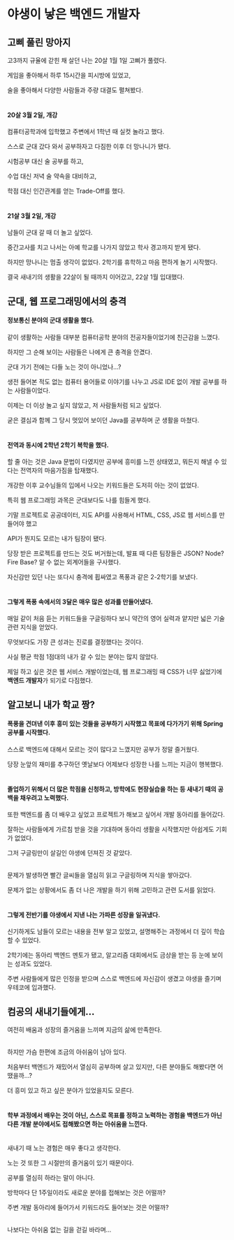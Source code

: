 # 야생이 낳은 백엔드 개발자
## 고삐 풀린 망아지
고3까지 규율에 갇힌 채 살던 나는 20살 1월 1일 고삐가 풀렸다.

게임을 좋아해서 하루 15시간을 피시방에 있었고,

술을 좋아해서 다양한 사람들과 주량 대결도 펼쳐봤다.
<br>
<br>
#### 20살 3월 2일, 개강
컴퓨터공학과에 입학했고 주변에서 1학년 때 실컷 놀라고 했다.

스스로 군대 갔다 와서 공부하자고 다짐한 이후 더 망나니가 됐다.

시험공부 대신 술 공부를 하고,

수업 대신 저녁 술 약속을 대비하고,

학점 대신 인간관계를 얻는 Trade-Off를 했다.
<br>
<br>

#### 21살 3월 2일, 개강
남들이 군대 갈 때 더 놀고 싶었다.

중간고사를 치고 나서는 아예 학교를 나가지 않았고 학사 경고까지 받게 됐다.

하지만 망나니는 멈출 생각이 없었다. 2학기를 휴학하고 마음 편하게 놀기 시작했다.

결국 새내기의 생활을 22살이 될 때까지 이어갔고, 22살 1월 입대했다.

## 군대, 웹 프로그래밍에서의 충격
#### 정보통신 분야의 군대 생활을 했다.

같이 생활하는 사람들 대부분 컴퓨터공학 분야의 전공자들이었기에 친근감을 느꼈다.

하지만 그 순해 보이는 사람들은 나에게 큰 충격을 안겼다.

군대 가기 전에는 다들 노는 것이 아니었나…?

생전 들어본 적도 없는 컴퓨터 용어들로 이야기를 나누고 JS로 IDE 없이 개발 공부를 하는 사람들이었다.

이제는 더 이상 놀고 싶지 않았고, 저 사람들처럼 되고 싶었다.

굳은 결심과 함께 그 당시 멋있어 보이던 Java를 공부하며 군 생활을 마쳤다.
<br>
<br>

#### 전역과 동시에 2학년 2학기 복학을 했다.

할 줄 아는 것은 Java 문법이 다였지만 공부에 흥미를 느낀 상태였고, 뭐든지 해낼 수 있다는 전역자의 마음가짐을 탑재했다.

개강한 이후 교수님들의 입에서 나오는 키워드들은 도저히 아는 것이 없었다.

특히 웹 프로그래밍 과목은 군대보다도 나를 힘들게 했다.

기말 프로젝트로 공공데이터, 지도 API를 사용해서 HTML, CSS, JS로 웹 서비스를 만들어야 했고

API가 뭔지도 모르는 내가 팀장이 됐다.

당장 받은 프로젝트를 만드는 것도 버거웠는데, 발표 때 다른 팀장들은 JSON? Node? Fire Base? 알 수 없는 외계어들을 구사했다.

자신감만 있던 나는 또다시 충격에 휩싸였고 폭풍과 같은 2-2학기를 보냈다.
<br>
<br>

#### 그렇게 폭풍 속에서의 3달은 매우 많은 성과를 만들어냈다.

매일 같이 처음 듣는 키워드들을 구글링하다 보니 약간의 영어 실력과 얕지만 넓은 기술 관련 지식을 얻었다.

무엇보다도 가장 큰 성과는 진로를 결정했다는 것이다.

사실 평균 학점 1점대의 내가 갈 수 있는 분야는 많지 않았다.

제일 하고 싶은 것은 웹 서비스 개발이었는데, 웹 프로그래밍 때 CSS가 너무 싫었기에 **백엔드 개발자**가 되기로 다짐했다.

## 알고보니 내가 학교 짱?
#### 폭풍을 견뎌낸 이후 흥미 있는 것들을 공부하기 시작했고 목표에 다가가기 위해 Spring 공부를 시작했다.

스스로 백엔드에 대해서 모르는 것이 많다고 느꼈지만 공부가 정말 즐거웠다.

당장 눈앞의 재미를 추구하던 옛날보다 어제보다 성장한 나를 느끼는 지금이 행복했다.
<br>
<br>

#### 졸업하기 위해서 더 많은 학점을 신청하고, 방학에도 현장실습을 하는 등 새내기 때의 공백을 채우려고 노력했다.

또한 백엔드를 좀 더 배우고 싶었고 프로젝트가 해보고 싶어서 개발 동아리를 들어갔다.

잘하는 사람들에게 가르침 받을 것을 기대하며 동아리 생활을 시작했지만 아쉽게도 기회가 없었다.

그저 구글링만이 살길인 야생에 던져진 것 같았다.
<br>
<br>

문제가 발생하면 빨간 글씨들을 열심히 읽고 구글링하며 지식을 쌓아갔다.

문제가 없는 상황에서도 좀 더 나은 개발을 하기 위해 고민하고 관련 도서를 읽었다.
<br>
<br>

#### 그렇게 전반기를 야생에서 지낸 나는 가파른 성장을 일궈냈다.

신기하게도 남들이 모르는 내용을 전부 알고 있었고, 설명해주는 과정에서 더 깊이 학습할 수 있었다.

2학기에는 동아리 백엔드 멘토가 됐고, 알고리즘 대회에서도 금상을 받는 등 눈에 보이는 성과도 있었다.

주변 사람들에게 많은 인정을 받으며 스스로 백엔드에 자신감이 생겼고 야생을 즐기며 우테코에 입과했다.

## 컴공의 새내기들에게…
여전히 배움과 성장의 즐거움을 느끼며 지금의 삶에 만족한다.
<br>
<br>

하지만 가슴 한편에 조금의 아쉬움이 남아 있다.

처음부터 백엔드가 재밌어서 열심히 공부하며 살고 있지만, 다른 분야들도 해봤다면 어땠을까…?

더 흥미 있고 하고 싶은 분야가 있었을지도 모른다.
<br>
<br>

#### 학부 과정에서 배우는 것이 아닌, 스스로 목표를 정하고 노력하는 경험을 백엔드가 아닌 다른 개발 분야에서도 접해봤으면 하는 아쉬움을 느낀다.
<br>
새내기 때 노는 경험은 매우 좋다고 생각한다.

노는 것 또한 그 시절만의 즐거움이 있기 때문이다.

공부를 열심히 하라는 말이 아니다.

방학마다 단 1주일이라도 새로운 분야를 접해보는 것은 어떨까?

주변 개발 동아리에 들어가서 키워드라도 들어보는 것은 어떨까?
<br>
<br>

나보다는 아쉬움 없는 길을 걷길 바라며…
